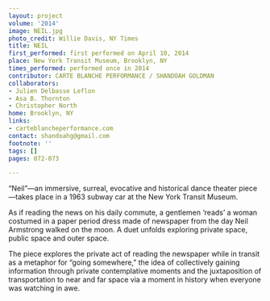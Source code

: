 ```yaml
---
layout: project
volume: '2014'
image: NEIL.jpg
photo_credit: Willie Davis, NY Times
title: NEIL
first_performed: first performed on April 10, 2014
place: New York Transit Museum, Brooklyn, NY
times_performed: performed once in 2014
contributor: CARTE BLANCHE PERFORMANCE / SHANDOAH GOLDMAN
collaborators:
- Julien Delbasse Leflon
- Asa B. Thornton
- Christopher North
home: Brooklyn, NY
links:
- carteblancheperformance.com
contact: shandoahg@gmail.com
footnote: ''
tags: []
pages: 072-073

---
```


“Neil”—an immersive, surreal, evocative and historical dance theater piece—takes place in a 1963 subway car at the New York Transit Museum.

As if reading the news on his daily commute, a gentlemen ‘reads’ a woman costumed in a paper period dress made of newspaper from the day Neil Armstrong walked on the moon. A duet unfolds exploring private space, public space and outer space.

The piece explores the private act of reading the newspaper while in transit as a metaphor for “going somewhere,” the idea of collectively gaining information through private contemplative moments and the juxtaposition of transportation to near and far space via a moment in history when everyone was watching in awe.
